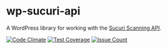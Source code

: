 # wp-sucuri-api

A WordPress library for working with the [Sucuri Scanning API](https://kb.sucuri.net/monitoring/scanning-api).

[![Code Climate](https://codeclimate.com/repos/57d6ec63fc7b6554040005db/badges/13358c173759c48377b2/gpa.svg)](https://codeclimate.com/repos/57d6ec63fc7b6554040005db/feed)
[![Test Coverage](https://codeclimate.com/repos/57d6ec63fc7b6554040005db/badges/13358c173759c48377b2/coverage.svg)](https://codeclimate.com/repos/57d6ec63fc7b6554040005db/coverage)
[![Issue Count](https://codeclimate.com/repos/57d6ec63fc7b6554040005db/badges/13358c173759c48377b2/issue_count.svg)](https://codeclimate.com/repos/57d6ec63fc7b6554040005db/feed)
